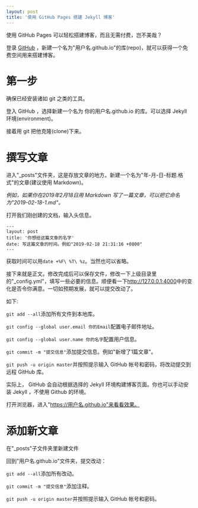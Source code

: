 ```yaml
---
layout: post
title: '使用 GitHub Pages 搭建 Jekyll 博客'
---
```

使用 GitHub Pages 可以轻松搭建博客，而且无需付费，岂不美哉？

登录 [GitHub](https://github.com/) ，新建一个名为"用户名.github.io"的库(repo)，就可以获得一个免费空间用来搭建博客。

# 第一步

确保已经安装诸如 git 之类的工具。

登入 GitHub ，选择新建一个名为 你的用户名.github.io 的库。可以选择 Jekyll 环境(environment)。

接着用 git 把他克隆(clone)下来。

# 撰写文章

进入"_posts"文件夹，这是存放文章的地方。新建一个名为"年-月-日-标题.格式"的文章(建议使用 Markdown)。

*例如，如果你在2019年2月18日用 Markdown 写了一篇文章，可以把它命名为"2019-02-18-1.md"。*

打开我们刚创建的文档，输入头信息。

```
---
layout: post
title: '你想给这篇文章的名字'
date: 写这篇文章的时间。例如"2019-02-18 21:31:16 +0800"
---
```

获取时间可以用`date +%F\ %T\ %z`。当然也可以省略。

接下来就是正文。修改完成后可以保存文件，修改一下上级目录里的"_config.yml"，填写一些必要的信息。顺便看一下<http://127.0.0.1:4000>中的变化是否令你满意。一切如预期发展，就可以提交改动了。

如下:

`git add --all`添加所有文件到本地库。

`git config --global user.email 你的Email`配置电子邮件地址。

`git config --global user.name 你的名字`配置用户信息。

`git commit -m "提交信息"`添加提交信息。例如"新增了1篇文章"。

`git push -u origin master`并按照提示输入 GitHub 帐号和密码，将改动提交到远程 GitHub 库。

实际上， GitHub 会自动根据选择的 Jekyll 环境构建博客页面。你也可以手动安装 Jekyll ，不使用 Github 的环境。

打开浏览器，进入"https://用户名.github.io"来看看效果。

# 添加新文章

在"_posts"子文件夹里新建文件

回到"用户名.github.io"文件夹，提交改动：

`git add --all`添加所有改动。

`git commit -m "提交信息"`添加注释。

`git push -u origin master`并按照提示输入 GitHub 帐号和密码。
